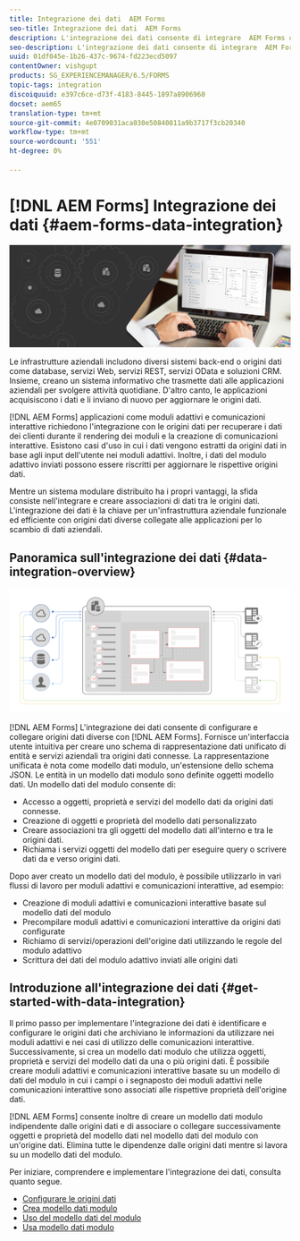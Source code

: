 ```yaml
---
title: Integrazione dei dati  AEM Forms
seo-title: Integrazione dei dati  AEM Forms
description: L'integrazione dei dati consente di integrare  AEM Forms con origini dati diverse e di creare un modello di dati per i moduli per creare e utilizzare moduli adattivi e comunicazioni interattive.
seo-description: L'integrazione dei dati consente di integrare  AEM Forms con origini dati diverse e di creare un modello di dati per i moduli per creare e utilizzare moduli adattivi e comunicazioni interattive.
uuid: 01df045e-1b26-437c-9674-fd223ecd5097
contentOwner: vishgupt
products: SG_EXPERIENCEMANAGER/6.5/FORMS
topic-tags: integration
discoiquuid: e397c6ce-d73f-4183-8445-1897a8906960
docset: aem65
translation-type: tm+mt
source-git-commit: 4e0709031aca030e50840811a9b3717f3cb20340
workflow-type: tm+mt
source-wordcount: '551'
ht-degree: 0%

---
```



# [!DNL AEM Forms] Integrazione dei dati {#aem-forms-data-integration}

![](do-not-localize/data-integeration.png)

Le infrastrutture aziendali includono diversi sistemi back-end o origini dati come database, servizi Web, servizi REST, servizi OData e soluzioni CRM. Insieme, creano un sistema informativo che trasmette dati alle applicazioni aziendali per svolgere attività quotidiane. D&#39;altro canto, le applicazioni acquisiscono i dati e li inviano di nuovo per aggiornare le origini dati.

[!DNL AEM Forms] applicazioni come moduli adattivi e comunicazioni interattive richiedono l&#39;integrazione con le origini dati per recuperare i dati dei clienti durante il rendering dei moduli e la creazione di comunicazioni interattive. Esistono casi d&#39;uso in cui i dati vengono estratti da origini dati in base agli input dell&#39;utente nei moduli adattivi. Inoltre, i dati del modulo adattivo inviati possono essere riscritti per aggiornare le rispettive origini dati.

Mentre un sistema modulare distribuito ha i propri vantaggi, la sfida consiste nell&#39;integrare e creare associazioni di dati tra le origini dati. L&#39;integrazione dei dati è la chiave per un&#39;infrastruttura aziendale funzionale ed efficiente con origini dati diverse collegate alle applicazioni per lo scambio di dati aziendali.

## Panoramica sull&#39;integrazione dei dati {#data-integration-overview}

![integrazione AEM-forms-data](assets/aem-forms-data-integeration.png)

[!DNL AEM Forms] L&#39;integrazione dei dati consente di configurare e collegare origini dati diverse con [!DNL AEM Forms]. Fornisce un&#39;interfaccia utente intuitiva per creare uno schema di rappresentazione dati unificato di entità e servizi aziendali tra origini dati connesse. La rappresentazione unificata è nota come modello dati modulo, un&#39;estensione dello schema JSON. Le entità in un modello dati modulo sono definite oggetti modello dati. Un modello dati del modulo consente di:

* Accesso a oggetti, proprietà e servizi del modello dati da origini dati connesse.
* Creazione di oggetti e proprietà del modello dati personalizzato
* Creare associazioni tra gli oggetti del modello dati all&#39;interno e tra le origini dati.
* Richiama i servizi oggetti del modello dati per eseguire query o scrivere dati da e verso origini dati.

Dopo aver creato un modello dati del modulo, è possibile utilizzarlo in vari flussi di lavoro per moduli adattivi e comunicazioni interattive, ad esempio:

* Creazione di moduli adattivi e comunicazioni interattive basate sul modello dati del modulo
* Precompilare moduli adattivi e comunicazioni interattive da origini dati configurate
* Richiamo di servizi/operazioni dell&#39;origine dati utilizzando le regole del modulo adattivo
* Scrittura dei dati del modulo adattivo inviati alle origini dati

## Introduzione all&#39;integrazione dei dati {#get-started-with-data-integration}

Il primo passo per implementare l&#39;integrazione dei dati è identificare e configurare le origini dati che archiviano le informazioni da utilizzare nei moduli adattivi e nei casi di utilizzo delle comunicazioni interattive. Successivamente, si crea un modello dati modulo che utilizza oggetti, proprietà e servizi del modello dati da una o più origini dati. È possibile creare moduli adattivi e comunicazioni interattive basate su un modello di dati del modulo in cui i campi o i segnaposto dei moduli adattivi nelle comunicazioni interattive sono associati alle rispettive proprietà dell&#39;origine dati.

[!DNL AEM Forms] consente inoltre di creare un modello dati modulo indipendente dalle origini dati e di associare o collegare successivamente oggetti e proprietà del modello dati nel modello dati del modulo con un&#39;origine dati. Elimina tutte le dipendenze dalle origini dati mentre si lavora su un modello dati del modulo.

Per iniziare, comprendere e implementare l&#39;integrazione dei dati, consulta quanto segue.

* [Configurare le origini dati](../../forms/using/configure-data-sources.md)
* [Crea modello dati modulo](../../forms/using/create-form-data-models.md)
* [Uso del modello dati del modulo](../../forms/using/work-with-form-data-model.md)
* [Usa modello dati modulo](../../forms/using/using-form-data-model.md)

